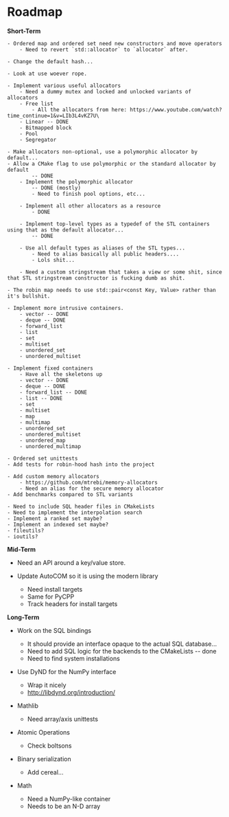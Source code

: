 # Roadmap

**Short-Term**

    - Ordered map and ordered set need new constructors and move operators
        - Need to revert `std::allocator` to `allocator` after.

    - Change the default hash...

    - Look at use woever rope.

    - Implement various useful allocators
        - Need a dummy mutex and locked and unlocked variants of allocators
        - Free list
            - All the allocators from here: https://www.youtube.com/watch?time_continue=1&v=LIb3L4vKZ7U\
        - Linear -- DONE
        - Bitmapped block
        - Pool
        - Segregator

    - Make allocators non-optional, use a polymorphic allocator by default...
    - Allow a CMake flag to use polymorphic or the standard allocator by default
            -- DONE
        - Implement the polymorphic allocator
            -- DONE (mostly)
            - Need to finish pool options, etc...

        - Implement all other allocators as a resource
            - DONE

        - Implement top-level types as a typedef of the STL containers using that as the default allocator...
            -- DONE

        - Use all default types as aliases of the STL types...
            - Need to alias basically all public headers....
            - Lols shit...

        - Need a custom stringstream that takes a view or some shit, since that STL stringstream constructor is fucking dumb as shit.

    - The robin map needs to use std::pair<const Key, Value> rather than it's bullshit.

    - Implement more intrusive containers.
        - vector -- DONE
        - deque -- DONE
        - forward_list
        - list
        - set
        - multiset
        - unordered_set
        - unordered_multiset

    - Implement fixed containers
        - Have all the skeletons up
        - vector -- DONE
        - deque -- DONE
        - forward_list -- DONE
        - list -- DONE
        - set
        - multiset
        - map
        - multimap
        - unordered_set
        - unordered_multiset
        - unordered_map
        - unordered_multimap

    - Ordered set unittests
    - Add tests for robin-hood hash into the project

    - Add custom memory allocators
        - https://github.com/mtrebi/memory-allocators
        - Need an alias for the secure memory allocator
    - Add benchmarks compared to STL variants

    - Need to include SQL header files in CMakeLists
    - Need to implement the interpolation search
    - Implement a ranked set maybe?
    - Implement an indexed set maybe?
    - fileutils?
    - ioutils?

**Mid-Term**

- Need an API around a key/value store.

- Update AutoCOM so it is using the modern library
    - Need install targets
    - Same for PyCPP
    - Track headers for install targets

**Long-Term**

- Work on the SQL bindings
    - It should provide an interface opaque to the actual SQL database...
    - Need to add SQL logic for the backends to the CMakeLists -- done
    - Need to find system installations

- Use DyND for the NumPy interface
    - Wrap it nicely
    - http://libdynd.org/introduction/

- Mathlib
    - Need array/axis unittests

- Atomic Operations
    - Check boltsons

- Binary serialization
    - Add cereal...

- Math
    - Need a NumPy-like container
    - Needs to be an N-D array
